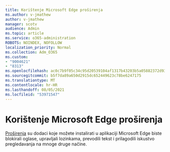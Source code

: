 ```yaml
---
title: Korištenje Microsoft Edge proširenja
ms.author: v-jmathew
author: v-jmathew
manager: scotv
audience: Admin
ms.topic: article
ms.service: o365-administration
ROBOTS: NOINDEX, NOFOLLOW
localization_priority: Normal
ms.collection: Adm_O365
ms.custom:
- "9004621"
- "8313"
ms.openlocfilehash: ac0c7b9f05c34c95d20539104af1317b43203b5a05882372d93c98b80632ced3
ms.sourcegitcommit: b5f7da89a650d2915dc652449623c78be6247175
ms.translationtype: MT
ms.contentlocale: hr-HR
ms.lasthandoff: 08/05/2021
ms.locfileid: "53971547"
---
```

# <a name="use-microsoft-edge-extensions"></a>Korištenje Microsoft Edge proširenja

[Proširenja](https://go.microsoft.com/fwlink/?linkid=2135619) su dodaci koje možete instalirati u aplikaciji Microsoft Edge biste blokirali oglase, upravljali lozinkama, prevodili tekst i prilagodili iskustvo pregledavanja na mnoge druge načine.
